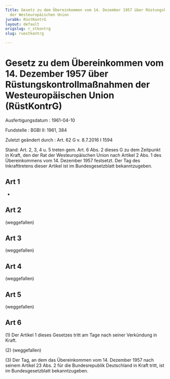 ```yaml
---
Title: Gesetz zu dem Übereinkommen vom 14. Dezember 1957 über Rüstungskontrollmaßnahmen
  der Westeuropäischen Union
jurabk: RüstKontrG
layout: default
origslug: r_stkontrg
slug: ruestkontrg

---
```


# Gesetz zu dem Übereinkommen vom 14. Dezember 1957 über Rüstungskontrollmaßnahmen der Westeuropäischen Union (RüstKontrG)

Ausfertigungsdatum
:   1961-04-10

Fundstelle
:   BGBl II: 1961, 384

Zuletzt geändert durch
:   Art. 62 G v. 8.7.2016 I 1594

Stand: Art. 2, 3, 4 u. 5 treten gem. Art. 6 Abs. 2 dieses G zu dem Zeitpunkt in Kraft, den der Rat der Westeuropäischen Union nach Artikel 2 Abs. 1 des Übereinkommens vom 14. Dezember 1957 festsetzt. Der Tag des Inkrafttretens dieser Artikel ist im Bundesgesetzblatt bekanntzugeben.

## Art 1

-


## Art 2

(weggefallen)


## Art 3

(weggefallen)


## Art 4

(weggefallen)


## Art 5

(weggefallen)


## Art 6

(1) Der Artikel 1 dieses Gesetzes tritt am Tage nach seiner Verkündung
in Kraft.

(2) (weggefallen)

(3) Der Tag, an dem das Übereinkommen vom 14. Dezember 1957 nach
seinem Artikel 23 Abs. 2 für die Bundesrepublik Deutschland in Kraft
tritt, ist im Bundesgesetzblatt bekanntzugeben.

